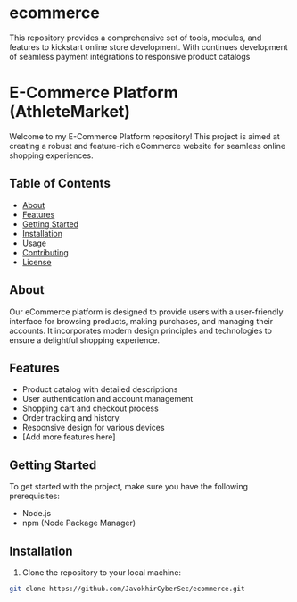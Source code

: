 # ecommerce 
This repository provides a comprehensive set of tools, modules, and features to kickstart  online store development. With continues development of seamless payment integrations to responsive product catalogs

# E-Commerce Platform (AthleteMarket)

Welcome to my E-Commerce Platform repository! This project is aimed at creating a robust and feature-rich eCommerce website for seamless online shopping experiences.

## Table of Contents

- [About](#about)
- [Features](#features)
- [Getting Started](#getting-started)
- [Installation](#installation)
- [Usage](#usage)
- [Contributing](#contributing)
- [License](#license)

## About

Our eCommerce platform is designed to provide users with a user-friendly interface for browsing products, making purchases, and managing their accounts. It incorporates modern design principles and technologies to ensure a delightful shopping experience.

## Features

- Product catalog with detailed descriptions
- User authentication and account management
- Shopping cart and checkout process
- Order tracking and history
- Responsive design for various devices
- [Add more features here]

## Getting Started

To get started with the project, make sure you have the following prerequisites:

- Node.js
- npm (Node Package Manager)

## Installation

1. Clone the repository to your local machine:

```bash
git clone https://github.com/JavokhirCyberSec/ecommerce.git

